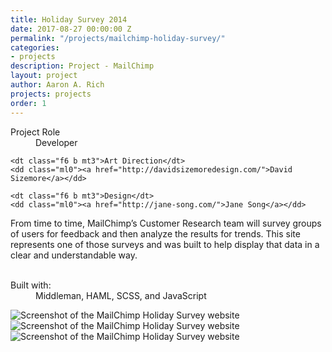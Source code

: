 ```yaml
---
title: Holiday Survey 2014
date: 2017-08-27 00:00:00 Z
permalink: "/projects/mailchimp-holiday-survey/"
categories:
- projects
description: Project - MailChimp
layout: project
author: Aaron A. Rich
projects: projects
order: 1
---
```


<div class="fl w-100 w-25-l pt1">
  <dl class="lh-title mt0">
    <dt class="f6 b">Project Role</dt>
    <dd class="ml0">Developer</dd>

    <dt class="f6 b mt3">Art Direction</dt>
    <dd class="ml0"><a href="http://davidsizemoredesign.com/">David Sizemore</a></dd>

    <dt class="f6 b mt3">Design</dt>
    <dd class="ml0"><a href="http://jane-song.com/">Jane Song</a></dd>
  </dl>
</div>

<div class="fr w-100 w-75-l mb0-l mb3">
  From time to time, MailChimp’s Customer Research team will survey groups of users for feedback and then analyze the results for trends. This site represents one of those surveys and was built to help display that data in a clear and understandable way.
  <br>
  <br>
  <dl class="lh-title mv2">
    <dt class="dib b">Built with:</dt>
    <dd class="dib ml0">Middleman, HAML, SCSS, and JavaScript</dd>
  </dl>
</div>

<div class="fl pv3 pv3-ns">

  <div class="fr-ns w-100 ml3-l mv3 browser">
    <img alt="Screenshot of the MailChimp Holiday Survey website" src="{{ site.url }}/assets/mc_holiday_survey/1.jpg" class="w-100"/>
  </div>

</div>

<div class="fl pv3 pv3-ns">

  <div class="fl-ns w-100 mv3 browser">
    <img alt="Screenshot of the MailChimp Holiday Survey website" src="{{ site.url }}/assets/mc_holiday_survey/2.jpg" class="w-100"/>
  </div>

</div>

<div class="fl pv3 pv3-ns">

  <div class="fl-ns w-100 mv3 browser">
    <img alt="Screenshot of the MailChimp Holiday Survey website" src="{{ site.url }}/assets/mc_holiday_survey/3.jpg" class="w-100"/>
  </div>

</div>
